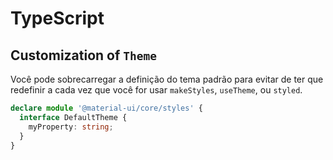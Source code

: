 # TypeScript

## Customization of `Theme`

Você pode sobrecarregar a definição do tema padrão para evitar de ter que redefinir a cada vez que você for usar `makeStyles`, `useTheme`, ou `styled`.

```ts
declare module '@material-ui/core/styles' {
  interface DefaultTheme {
    myProperty: string;
  }
}
```
